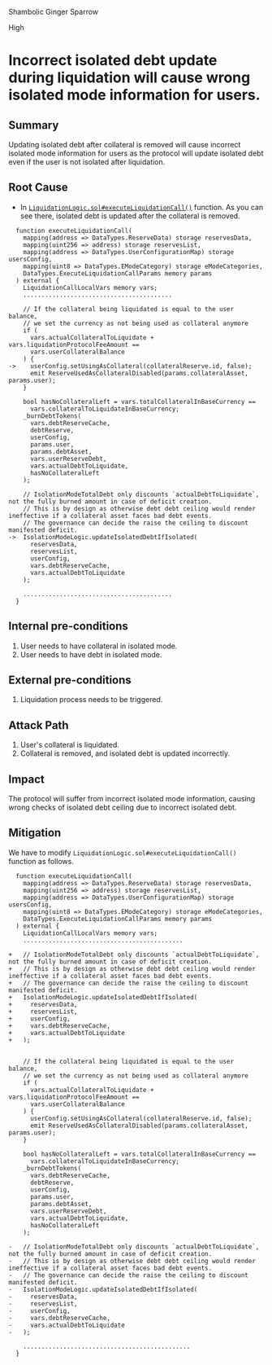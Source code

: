 Shambolic Ginger Sparrow

High

# Incorrect isolated debt update during liquidation will cause wrong isolated mode information for users.


## Summary
Updating isolated debt after collateral is removed will cause incorrect isolated mode information for users as the protocol will update isolated debt even if the user is not isolated after liquidation.

## Root Cause
- In [`LiquidationLogic.sol#executeLiquidationCall()`](https://github.com/sherlock-audit/2025-01-aave-v3-3/blob/main/aave-v3-origin/src/contracts/protocol/libraries/logic/LiquidationLogic.sol#L200-L434) function.
As you can see there, isolated debt is updated after the collateral is removed.
```solidity
  function executeLiquidationCall(
    mapping(address => DataTypes.ReserveData) storage reservesData,
    mapping(uint256 => address) storage reservesList,
    mapping(address => DataTypes.UserConfigurationMap) storage usersConfig,
    mapping(uint8 => DataTypes.EModeCategory) storage eModeCategories,
    DataTypes.ExecuteLiquidationCallParams memory params
  ) external {
    LiquidationCallLocalVars memory vars;
    .........................................

    // If the collateral being liquidated is equal to the user balance,
    // we set the currency as not being used as collateral anymore
    if (
      vars.actualCollateralToLiquidate + vars.liquidationProtocolFeeAmount ==
      vars.userCollateralBalance
    ) {
->    userConfig.setUsingAsCollateral(collateralReserve.id, false);
      emit ReserveUsedAsCollateralDisabled(params.collateralAsset, params.user);
    }

    bool hasNoCollateralLeft = vars.totalCollateralInBaseCurrency ==
      vars.collateralToLiquidateInBaseCurrency;
    _burnDebtTokens(
      vars.debtReserveCache,
      debtReserve,
      userConfig,
      params.user,
      params.debtAsset,
      vars.userReserveDebt,
      vars.actualDebtToLiquidate,
      hasNoCollateralLeft
    );

    // IsolationModeTotalDebt only discounts `actualDebtToLiquidate`, not the fully burned amount in case of deficit creation.
    // This is by design as otherwise debt debt ceiling would render ineffective if a collateral asset faces bad debt events.
    // The governance can decide the raise the ceiling to discount manifested deficit.
->  IsolationModeLogic.updateIsolatedDebtIfIsolated(
      reservesData,
      reservesList,
      userConfig,
      vars.debtReserveCache,
      vars.actualDebtToLiquidate
    );

    .........................................
  }
```

## Internal pre-conditions
1. User needs to have collateral in isolated mode.
2. User needs to have debt in isolated mode.

## External pre-conditions
1. Liquidation process needs to be triggered.

## Attack Path
1. User's collateral is liquidated.
2. Collateral is removed, and isolated debt is updated incorrectly.

## Impact
The protocol will suffer from incorrect isolated mode information, causing wrong checks of isolated debt ceiling due to incorrect isolated debt.

## Mitigation
We have to modify `LiquidationLogic.sol#executeLiquidationCall()` function as follows.
```solidity
  function executeLiquidationCall(
    mapping(address => DataTypes.ReserveData) storage reservesData,
    mapping(uint256 => address) storage reservesList,
    mapping(address => DataTypes.UserConfigurationMap) storage usersConfig,
    mapping(uint8 => DataTypes.EModeCategory) storage eModeCategories,
    DataTypes.ExecuteLiquidationCallParams memory params
  ) external {
    LiquidationCallLocalVars memory vars;
    ............................................

+   // IsolationModeTotalDebt only discounts `actualDebtToLiquidate`, not the fully burned amount in case of deficit creation.
+   // This is by design as otherwise debt debt ceiling would render ineffective if a collateral asset faces bad debt events.
+   // The governance can decide the raise the ceiling to discount manifested deficit.
+   IsolationModeLogic.updateIsolatedDebtIfIsolated(
+     reservesData,
+     reservesList,
+     userConfig,
+     vars.debtReserveCache,
+     vars.actualDebtToLiquidate
+   );


    // If the collateral being liquidated is equal to the user balance,
    // we set the currency as not being used as collateral anymore
    if (
      vars.actualCollateralToLiquidate + vars.liquidationProtocolFeeAmount ==
      vars.userCollateralBalance
    ) {
      userConfig.setUsingAsCollateral(collateralReserve.id, false);
      emit ReserveUsedAsCollateralDisabled(params.collateralAsset, params.user);
    }

    bool hasNoCollateralLeft = vars.totalCollateralInBaseCurrency ==
      vars.collateralToLiquidateInBaseCurrency;
    _burnDebtTokens(
      vars.debtReserveCache,
      debtReserve,
      userConfig,
      params.user,
      params.debtAsset,
      vars.userReserveDebt,
      vars.actualDebtToLiquidate,
      hasNoCollateralLeft
    );

-   // IsolationModeTotalDebt only discounts `actualDebtToLiquidate`, not the fully burned amount in case of deficit creation.
-   // This is by design as otherwise debt debt ceiling would render ineffective if a collateral asset faces bad debt events.
-   // The governance can decide the raise the ceiling to discount manifested deficit.
-   IsolationModeLogic.updateIsolatedDebtIfIsolated(
-     reservesData,
-     reservesList,
-     userConfig,
-     vars.debtReserveCache,
-     vars.actualDebtToLiquidate
-   );

    ..............................................
  }
```
